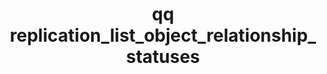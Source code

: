 ---
category: replication
command: replication_list_object_relationship_statuses
optional_options: []
permalink: /qq-cli-command-guide/replication/replication_list_object_relationship_statuses.html
positional_options: []
sidebar: qq_cli_command_reference_sidebar
summary: This section explains how to use the <code>qq replication_list_object_relationship_statuses</code>
  command.
synopsis: List the statuses for all existing object replication relationships.
title: qq replication_list_object_relationship_statuses
usage: qq replication_list_object_relationship_statuses [-h]
zendesk_source: qq CLI Command Guide

---